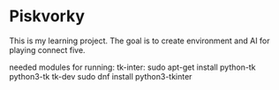 # Piskvorky
This is my learning project. The goal is to create environment and AI for playing connect five.

needed modules for running:
tk-inter:
	sudo apt-get install python-tk python3-tk tk-dev
	sudo dnf install python3-tkinter
